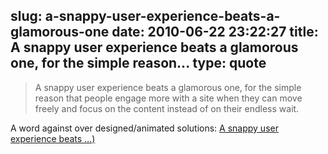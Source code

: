 slug: a-snappy-user-experience-beats-a-glamorous-one
date: 2010-06-22 23:22:27
title: A snappy user experience beats a glamorous one, for the simple reason...
type: quote
---

> A snappy user experience beats a glamorous one, for the simple reason that people engage more with a site when they can move freely and focus on the content instead of on their endless wait.

A word against over designed/animated solutions: [A snappy user experience beats …)](http://www.useit.com/alertbox/response-times.html)
